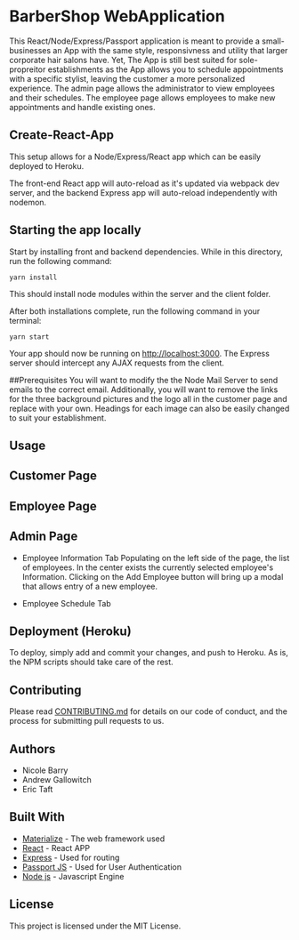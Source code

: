 # BarberShop WebApplication

 This React/Node/Express/Passport application is meant to provide a small-businesses an App with the same style, responsivness and utility that larger corporate hair salons have. Yet, The App is still best suited for sole-propreitor establishments as the App allows you to schedule appointments with a specific stylist, leaving the customer a more personalized experience. The admin page allows the administrator to view employees and their schedules. The employee page allows employees to make new appointments and handle existing ones. 


## Create-React-App 
This setup allows for a Node/Express/React app which can be easily deployed to Heroku.

The front-end React app will auto-reload as it's updated via webpack dev server, and the backend Express app will auto-reload independently with nodemon.

## Starting the app locally

Start by installing front and backend dependencies. While in this directory, run the following command:

```
yarn install
```

This should install node modules within the server and the client folder.

After both installations complete, run the following command in your terminal:

```
yarn start
```

Your app should now be running on <http://localhost:3000>. The Express server should intercept any AJAX requests from the client.

##Prerequisites 
You will want to modify the the Node Mail Server to send emails to the correct email. Additionally, you will want to remove the links for the three background pictures and the logo all in the customer page and replace with your own. Headings for each image can also be easily changed to suit your establishment. 

## Usage

## Customer Page

## Employee Page

## Admin Page
* Employee Information Tab
Populating on the left side of the page, the list of employees. In the center exists the currently selected employee's Information. 
Clicking on the Add Employee button will bring up a modal that allows entry of a new employee. 

* Employee Schedule Tab


## Deployment (Heroku)

To deploy, simply add and commit your changes, and push to Heroku. As is, the NPM scripts should take care of the rest.

## Contributing

Please read [CONTRIBUTING.md](https://github.com/erict54757/Project-3/blob/master/CONTRIBUTING.md) for details on our code of conduct, and the process for submitting pull requests to us.

## Authors
* Nicole Barry
* Andrew Gallowitch
* Eric Taft

## Built With

* [Materialize](https://materializecss.com/getting-started.html) - The web framework used
* [React](https://reactjs.org/) - React APP
* [Express](https://expressjs.com/) - Used for routing
* [Passport JS](http://www.passportjs.org/) - Used for User Authentication
* [Node js](https://nodejs.org/en/) - Javascript Engine

## License

This project is licensed under the MIT License.
